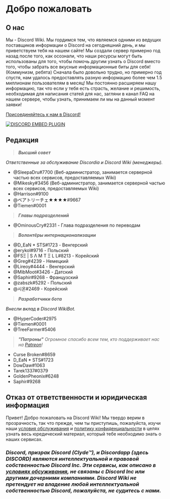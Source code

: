 <!-- TITLE: Russian - Домашняя страница -->
<!-- SUBTITLE: Добро пожаловать на Discord Wiki! -->

# Добро пожаловать
## О нас
Мы - Discord Wiki. Мы гордимся тем, что являемся одними из ведущих поставщиков информации о Discord на сегодняшний день, и мы приветствуем тебя на нашем сайте! Мы создали сервер примерно год назад после того, как осознали, что наши ресурсы могут быть использованы для того, чтобы помочь другим узнать о Discord вместо того, чтобы забрать все вкусные информационные биты для себя! (Коммунизм, ребята) Сначала было довольно трудно, но примерно год спустя, нам удалось предоставлять разную информацию более чем 1.5 миллионам пользователям в месяц! Мы постоянно расширяем нашу информацию, так что если у тебя есть страсть, желание и решимость, необходимая для написания статей для нас, загляни в канал FAQ на нашем сервере, чтобы узнать, принимаем ли мы на данный момент заявки!

[Присоединяйтесь к нам в Discord!](https://discord.gg/ZRJ9Ghh)

<a href="https://discord.gg/ZRJ9Ghh">![DISCORD EMBED PLUGIN](https://discordapp.com/api/guilds/367460196148183040/widget.png?style=banner2)</a>

## Редакция
> ***Высший совет***

*Ответственные за обслуживание Discordia и Discord Wiki (менеджеры).*
* @SleepaDru#7700 (Веб-администратор, занимается серверной частью всех сервисов, предоставляемых Wiki)
* @Mikesky#3456 (Веб-администратор, занимается серверной частью всех сервисов, предоставляемых Wiki)
* @Harrison#9100
* @ベアトリーチェ★★★★#9667
* @Tiemen#0001

> ***Главы подразделений***

* @OminousCry#2331 - Глава подразделения по переводам

> ***Волонтёры интернационализации***

* @D_EaN * STS#1723 - Венгерский
* @erykol#9716 - Польский
* @FSΞ | S Λ M T Ξ L L#8213 - Корейский
* @Greg#4239 - Немецкий
* @Lireoy#4444 - Венгерский
* @MibMoot#3426 - Датский
* @Saphir#9268 - Французский
* @zabszk#5292 - Польский
* @시온#2469 - Корейский

> ***Разработчики бота***

*Внесли вклад в Discord WikiBot.*
* @HyperCoder#2975
* @Tiemen#0001
* @TreeFarmer#5406

> ***"Патроны"***
*Огромное спасибо всем тем, кто поддерживает нас на [Patreon](https://www.patreon.com/TheDiscordWiki)!*

* Curse Broken#8659
* D_EaN * STS#1723
* DowDaw#1063
* Tarek1337#0379
* GoldenPheonix#6248
* Saphir#9268

## Отказ от ответственности и юридическая информация
Привет! Добро пожаловать на Discord Wiki! Мы твердо верим в прозрачность, так что прежде, чем ты приступишь, пожалуйста, изучи наши [условия обслуживания](/terms) и [политику конфиденциальности](/ru/privacy) в целях узнать весь юредический материал, который тебе необходимо знать о наших сервисах.

### ***Discord, призрак Discord (Clyde™), и Discordapp (здесь DISCORD) являются интеллектуальной и правовой собственностью Discord Inc. Эти сервисы, как описано в [условиях обсуживания](/terms), не связаны с Discord Inc или другими дочерними компаниями. Discord Wiki не претендует на владение любой интеллектуальной собственностью Discord, пожалуйста, не судитесь с нами.***